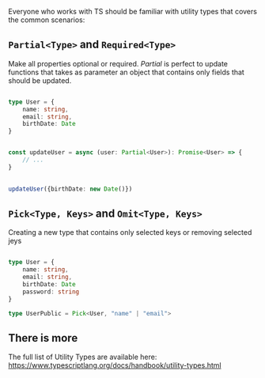 Everyone who works with TS should be familiar with utility types that covers the common scenarios:

##  `Partial<Type>` and `Required<Type>`

Make all properties optional or required. *Partial* is perfect to update functions that takes as parameter an object that contains only fields that should be updated. 

```ts

type User = {
	name: string,
	email: string,
	birthDate: Date
}


const updateUser = async (user: Partial<User>): Promise<User> => {
	// ...
}
  

updateUser({birthDate: new Date()})
```



## `Pick<Type, Keys>` and  `Omit<Type, Keys>`

Creating a new type that contains only selected keys or removing selected jeys

```ts

type User = {
	name: string,
	email: string,
	birthDate: Date
	password: string
}

type UserPublic = Pick<User, "name" | "email">


```


## There is more

The full list of Utility Types are available here:
https://www.typescriptlang.org/docs/handbook/utility-types.html